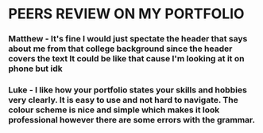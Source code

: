 # PEERS REVIEW ON MY PORTFOLIO

### Matthew - It's fine I would just spectate the header that says about me from that college background since the header covers the text It could be like that cause I'm looking at it on phone but idk

### Luke - I like how your portfolio states your skills and hobbies very clearly. It is easy to use and not hard to navigate. The colour scheme is nice and simple which makes it look professional however there are some errors with the grammar.

### 
